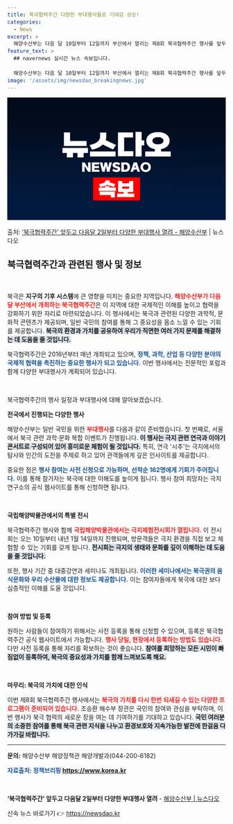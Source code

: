 ```yaml
---
title: 북극협력주간 다양한 부대행사들로 기대감 상승!
categories:
  - News
excerpt: >
  해양수산부는 다음 달 10일부터 12일까지 부산에서 열리는 제8회 북극협력주간 행사를 앞두고 일반 국민 누구…
feature_text: >
  ## navernews 실시간 뉴스 속보입니다.

  해양수산부는 다음 달 10일부터 12일까지 부산에서 열리는 제8회 북극협력주간 행사를 앞두고 일반 국민 누구…
image: '/assets/img/newsdao_breakingnews.jpg'
---
```


![뉴스다오 속보](/assets/img/newsdao_breakingnews.jpg)

<p>출처: <a href="https://newsdao.kr/2637" rel="dofollow">‘북극협력주간’ 앞두고 다음달 2일부터 다양한 부대행사 열려 - 해양수산부</a> | 뉴스다오</p>

<h2 data-ke-size="size26">북극협력주간과 관련된 행사 및 정보</h2>

<p data-ke-size="size16">&nbsp;</p>

북극은 <b>지구의 기후 시스템</b>에 큰 영향을 미치는 중요한 지역입니다. <b><span style="color: #ee2323;">해양수산부가 다음 달 부산에서 개최하는 북극협력주간</span></b>은 이 지역에 대한 국제적인 이해를 높이고 협력을 강화하기 위한 자리로 마련되었습니다. 이 행사에서는 북극과 관련된 다양한 과학적, 문화적 콘텐츠가 제공되며, 일반 국민의 참여를 통해 그 중요성을 몸소 느낄 수 있는 기회를 제공합니다. <b><span style="background-color: #21538527;">북극의 환경과 가치를 공유하여 우리가 직면한 여러 가지 문제를 해결하는 데 도움을 줄 것입니다.</span></b> 

북극협력주간은 2016년부터 매년 개최되고 있으며, <b><span style="color: #1a5490;">정책, 과학, 산업 등 다양한 분야의 국제적 협력을 촉진하는 중요한 행사가 되고 있습니다.</span></b> 이번 행사에서는 전문적인 포럼과 함께 다양한 부대행사가 계획되어 있습니다. 

<p data-ke-size="size16">&nbsp;</p>

북극협력주간의 행사 일정과 부대행사에 대해 알아보겠습니다.

<b>전국에서 진행되는 다양한 행사</b> 

해양수산부는 일반 국민을 위한 <b><span style="color: #ee2323;">부대행사</span></b>를 다음과 같이 준비했습니다. 첫 번째로, 서울에서 북극 관련 과학·문화 복합 이벤트가 진행됩니다. <b><span style="background-color: #21538527;">이 행사는 극지 관련 연극과 이야기콘서트로 구성되어 있어 흥미로운 체험이 될 것입니다.</span></b> 특히, 연극 '시추'는 극지에서의 탐사와 인간의 도전을 주제로 하고 있어 관객들에게 깊은 인사이트를 제공합니다. 

중요한 점은 <b><span style="color: #1a5490;">행사 참여는 사전 신청으로 가능하며, 선착순 162명에게 기회가 주어집니다.</span></b> 이를 통해 참가자는 북극에 대한 이해도를 높이게 됩니다. 행사 참여 희망자는 극지연구소의 공식 웹사이트를 통해 신청하면 됩니다.

<p data-ke-size="size16">&nbsp;</p>

<b>국립해양박물관에서의 특별 전시</b>

북극협력주간 행사와 함께 <b><span style="color: #ee2323;">국립해양박물관에서는 극지체험전시회가 열립니다.</span></b> 이 전시회는 오는 10일부터 내년 1월 14일까지 진행되며, 방문객들은 극지 환경을 직접 보고 체험할 수 있는 기회를 갖게 됩니다. <b><span style="background-color: #21538527;">전시회는 극지의 생태와 문화를 깊이 이해하는 데 도움을 줄 것입니다.</span></b>

또한, 행사 기간 중 대중강연과 세미나도 개최됩니다. <b><span style="color: #1a5490;">이러한 세미나에서는 북극권의 음식문화와 우리 수산물에 대한 정보도 제공합니다.</span></b> 이는 참여자들에게 북극에 대한 보다 심층적인 이해를 도울 것입니다.

<p data-ke-size="size16">&nbsp;</p>

<b>참여 방법 및 등록</b>

원하는 사람들이 참여하기 위해서는 사전 등록을 통해 신청할 수 있으며, 등록은 북극협력주간 공식 웹사이트에서 가능합니다. <b><span style="color: #ee2323;">행사 당일, 현장에서 등록하는 방법도 있습니다.</span></b> 다만 사전 등록을 통해 자리를 확보하는 것이 좋습니다. <b><span style="background-color: #21538527;">참여를 희망하는 모든 시민이 빠짐없이 등록하여, 북극의 중요성과 가치를 함께 느껴보도록 해요.</span></b>

<p data-ke-size="size16">&nbsp;</p>

<b>마무리: 북극의 가치에 대한 인식</b>

이번 제8회 북극협력주간 행사에서는 <b><span style="color: #ee2323;">북극의 가치를 다시 한번 되새길 수 있는 다양한 프로그램이 준비되어 있습니다.</span></b> 조승환 해수부 장관은 국민의 참여와 관심을 부탁하며, 이번 행사가 북극 협력의 새로운 장을 여는 데 기여하기를 기대하고 있습니다. <b><span style="background-color: #21538527;">국민 여러분의 소중한 참여를 통해 북극 관련 지식을 나누고 환경보호와 지속가능한 발전에 한걸음 다가가길 바랍니다.</span></b>

<hr />

<b>문의:</b> 해양수산부 해양정책관 해양개발과(044-200-6182)

<b><span style="color: #1a5490;">자료출처: 정책브리핑 https://www.korea.kr</span></b>
  
<p data-ke-size="size16">&nbsp;</p> 

<b>‘북극협력주간’ 앞두고 다음달 2일부터 다양한 부대행사 열려</b> - <a href="https://newsdao.kr/2637">해양수산부 | 뉴스다오</a> 

신속 뉴스 바로가기 👉 <a href="https://newsdao.kr" rel="dofollow">https://newsdao.kr</a>


